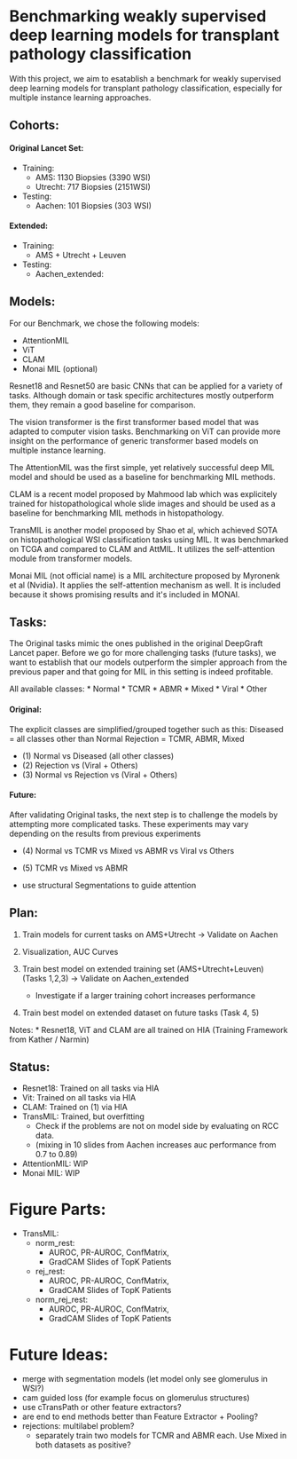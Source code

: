 #   Benchmarking weakly supervised deep learning models for transplant pathology classification

With this project, we aim to esatablish a benchmark for weakly supervised deep learning models for transplant pathology classification, especially for multiple instance learning approaches. 


## Cohorts:

#### Original Lancet Set:

* Training:
    * AMS: 1130 Biopsies (3390 WSI)
    * Utrecht: 717 Biopsies (2151WSI)
* Testing:
    * Aachen: 101 Biopsies (303 WSI)


#### Extended:

* Training:
  * AMS + Utrecht + Leuven
* Testing:
  * Aachen_extended:

## Models:

For our Benchmark, we chose the following models: 

- AttentionMIL
- ViT
- CLAM
- Monai MIL (optional)

Resnet18 and Resnet50 are basic CNNs that can be applied for a variety of tasks. Although domain or task specific architectures mostly outperform them, they remain a good baseline for comparison. 

The vision transformer is the first transformer based model that was adapted to computer vision tasks. Benchmarking on ViT can provide more insight on the performance of generic transformer based models on multiple instance learning. 

The AttentionMIL was the first simple, yet relatively successful deep MIL model and should be used as a baseline for benchmarking MIL methods. 

CLAM is a recent model proposed by Mahmood lab which was explicitely trained for histopathological whole slide images and should be used as a baseline for benchmarking MIL methods in histopathology. 

TransMIL is another model proposed by Shao et al, which achieved SOTA on histopathological WSI classification tasks using MIL. It was benchmarked on TCGA and compared to CLAM and AttMIL. It utilizes the self-attention module from transformer models.

Monai MIL (not official name) is a MIL architecture proposed by Myronenk et al (Nvidia). It applies the self-attention mechanism as well. It is included because it shows promising results and it's included in MONAI. 

## Tasks:

The Original tasks mimic the ones published in the original DeepGraft Lancet paper. 
Before we go for more challenging tasks (future tasks), we want to establish that our models outperform the simpler approach from the previous paper and that going for MIL in this setting is indeed profitable. 

All available classes: 
    * Normal
    * TCMR
    * ABMR
    * Mixed
    * Viral
    * Other

#### Original:

The explicit classes are simplified/grouped together such as this: 
Diseased = all classes other than Normal 
Rejection = TCMR, ABMR, Mixed 

- (1) Normal vs Diseased (all other classes)
- (2) Rejection vs (Viral + Others)
- (3) Normal vs Rejection vs (Viral + Others)

#### Future:

After validating Original tasks, the next step is to challenge the models by attempting more complicated tasks. 
These experiments may vary depending on the results from previous experiments

- (4) Normal vs TCMR vs Mixed vs ABMR vs Viral vs Others
- (5) TCMR vs Mixed vs ABMR

- use structural Segmentations to guide attention

## Plan:

1. Train models for current tasks on AMS+Utrecht -> Validate on Aachen

2. Visualization, AUC Curves

3. Train best model on extended training set (AMS+Utrecht+Leuven) (Tasks 1,2,3) -> Validate on Aachen_extended
    - Investigate if a larger training cohort increases performance
4. Train best model on extended dataset on future tasks (Task 4, 5)


Notes: 
    * Resnet18, ViT and CLAM are all trained on HIA (Training Framework from Kather / Narmin)
    

## Status: 

- Resnet18: Trained on all tasks via HIA  
- Vit: Trained on all tasks via HIA 
- CLAM: Trained on (1) via HIA 
- TransMIL: Trained, but overfitting
    - Check if the problems are not on model side by evaluating on RCC data. 
    - (mixing in 10 slides from Aachen increases auc performance from 0.7 to 0.89)
- AttentionMIL: WIP
- Monai MIL: WIP

# Figure Parts: 

- TransMIL:
    * norm_rest: 
        * AUROC, PR-AUROC, ConfMatrix, 
        * GradCAM Slides of TopK Patients
    * rej_rest: 
        * AUROC, PR-AUROC, ConfMatrix, 
        * GradCAM Slides of TopK Patients
    * norm_rej_rest: 
        * AUROC, PR-AUROC, ConfMatrix, 
        * GradCAM Slides of TopK Patients



# Future Ideas:

- merge with segmentation models (let model only see glomerulus in WSI?)
- cam guided loss (for example focus on glomerulus structures) 
- use cTransPath or other feature extractors? 
- are end to end methods better than Feature Extractor + Pooling? 
- rejections: multilabel problem? 
    - separately train two models for TCMR and ABMR each. Use Mixed in both datasets as positive?